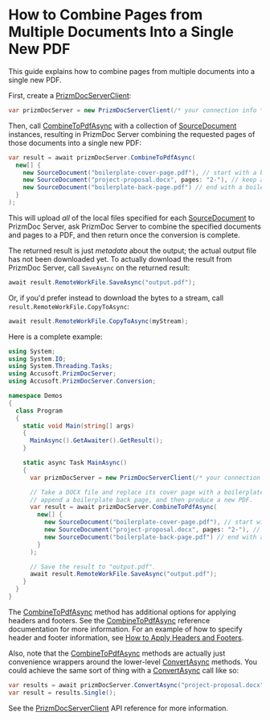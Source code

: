 # How to Combine Pages from Multiple Documents Into a Single New PDF

This guide explains how to combine pages from multiple documents into a single new PDF.

First, create a [PrizmDocServerClient]:

```csharp
var prizmDocServer = new PrizmDocServerClient(/* your connection info */);
```

Then, call [CombineToPdfAsync] with a collection of [SourceDocument] instances, resulting in PrizmDoc Server combining the requested pages of those documents into a single new PDF:

```csharp
var result = await prizmDocServer.CombineToPdfAsync(
  new[] {
    new SourceDocument("boilerplate-cover-page.pdf"), // start with a boilerplate cover page
    new SourceDocument("project-proposal.docx", pages: "2-"), // keep all but the first page of the "main" document
    new SourceDocument("boilerplate-back-page.pdf") // end with a boilerplate back page
  }
);
```

This will upload _all_ of the local files specified for each [SourceDocument] to
PrizmDoc Server, ask PrizmDoc Server to combine the specified documents and
pages to a PDF, and then return once the conversion is complete.

The returned result is just _metadata_ about the output; the actual output file
has not been downloaded yet. To actually download the result from PrizmDoc
Server, call `SaveAsync` on the returned result:

```csharp
await result.RemoteWorkFile.SaveAsync("output.pdf");
```

Or, if you'd prefer instead to download the bytes to a stream, call
`result.RemoteWorkFile.CopyToAsync`:

```csharp
await result.RemoteWorkFile.CopyToAsync(myStream);
```

Here is a complete example:

```csharp
using System;
using System.IO;
using System.Threading.Tasks;
using Accusoft.PrizmDocServer;
using Accusoft.PrizmDocServer.Conversion;

namespace Demos
{
  class Program
  {
    static void Main(string[] args)
    {
      MainAsync().GetAwaiter().GetResult();
    }

    static async Task MainAsync()
    {
      var prizmDocServer = new PrizmDocServerClient(/* your connection info */);

      // Take a DOCX file and replace its cover page with a boilerplate cover,
      // append a boilerplate back page, and then produce a new PDF.
      var result = await prizmDocServer.CombineToPdfAsync(
        new[] {
          new SourceDocument("boilerplate-cover-page.pdf"), // start with a boilerplate cover page
          new SourceDocument("project-proposal.docx", pages: "2-"), // keep all but the first page of the "main" document
          new SourceDocument("boilerplate-back-page.pdf") // end with a boilerplate back page
        }
      );

      // Save the result to "output.pdf".
      await result.RemoteWorkFile.SaveAsync("output.pdf");
    }
  }
}
```

The [CombineToPdfAsync] method has additional options for applying headers and
footers. See the [CombineToPdfAsync] reference documentation for more
information. For an example of how to specify header and footer information, see
[How to Apply Headers and Footers](headers-and-footers-pdf.md).

Also, note that the [CombineToPdfAsync] methods are actually just convenience
wrappers around the lower-level [ConvertAsync] methods. You could achieve the
same sort of thing with a [ConvertAsync] call like so:

```csharp
var results = await prizmDocServer.ConvertAsync("project-proposal.docx", DestinationFileFormat.Pdf);
var result = results.Single();
```

See the [PrizmDocServerClient] API reference for more information.

[PrizmDocServerClient]: xref:Accusoft.PrizmDocServer.PrizmDocServerClient
[SourceDocument]: xref:Accusoft.PrizmDocServer.Conversion.SourceDocument
[CombineToPdfAsync]: xref:Accusoft.PrizmDocServer.PrizmDocServerClient.CombineToPdfAsync(System.Collections.Generic.IEnumerable{Accusoft.PrizmDocServer.Conversion.SourceDocument},Accusoft.PrizmDocServer.Conversion.HeaderFooterOptions,Accusoft.PrizmDocServer.Conversion.HeaderFooterOptions)
[HeaderFooterOptions]: xref:Accusoft.PrizmDocServer.Conversion.HeaderFooterOptions
[ConvertAsync]: xref:Accusoft.PrizmDocServer.PrizmDocServerClient.ConvertAsync(System.Collections.Generic.IEnumerable{Accusoft.PrizmDocServer.Conversion.SourceDocument},Accusoft.PrizmDocServer.Conversion.DestinationOptions)
